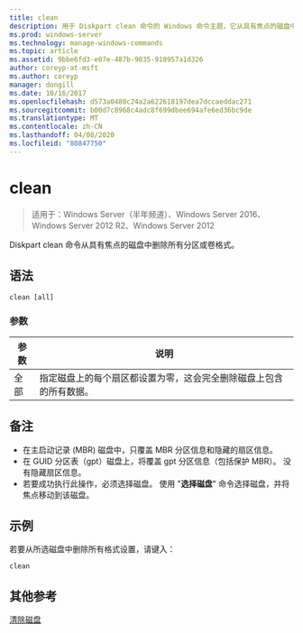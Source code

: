 ```yaml
---
title: clean
description: 用于 Diskpart clean 命令的 Windows 命令主题，它从具有焦点的磁盘中删除所有分区或卷格式。
ms.prod: windows-server
ms.technology: manage-windows-commands
ms.topic: article
ms.assetid: 9bbe6fd3-e07e-487b-9035-910957a1d326
author: coreyp-at-msft
ms.author: coreyp
manager: dongill
ms.date: 10/16/2017
ms.openlocfilehash: d573a0480c24a2a622618197dea7dccaeddac271
ms.sourcegitcommit: b00d7c8968c4adc8f699dbee694afe6ed36bc9de
ms.translationtype: MT
ms.contentlocale: zh-CN
ms.lasthandoff: 04/08/2020
ms.locfileid: "80847750"
---
```

# <a name="clean"></a>clean

>适用于：Windows Server（半年频道）、Windows Server 2016、Windows Server 2012 R2、Windows Server 2012

Diskpart clean 命令从具有焦点的磁盘中删除所有分区或卷格式。

## <a name="syntax"></a>语法
```
clean [all]
```
### <a name="parameters"></a>参数

| 参数 |                                                        说明                                                        |
|-----------|---------------------------------------------------------------------------------------------------------------------------|
|    全部    | 指定磁盘上的每个扇区都设置为零，这会完全删除磁盘上包含的所有数据。 |

## <a name="remarks"></a>备注
- 在主启动记录 (MBR) 磁盘中，只覆盖 MBR 分区信息和隐藏的扇区信息。
- 在 GUID 分区表（gpt）磁盘上，将覆盖 gpt 分区信息（包括保护 MBR）。 没有隐藏扇区信息。
- 若要成功执行此操作，必须选择磁盘。 使用 "**选择磁盘**" 命令选择磁盘，并将焦点移动到该磁盘。

## <a name="examples"></a><a name=BKMK_examples></a>示例
  若要从所选磁盘中删除所有格式设置，请键入：
  ```
  clean
  ```

## <a name="additional-references"></a>其他参考
[清除磁盘](https://technet.microsoft.com/library/hh848661.aspx)
